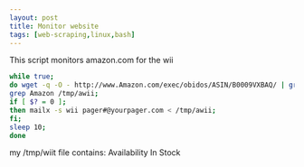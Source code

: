 ```yaml
---
layout: post
title: Monitor website
tags: [web-scraping,linux,bash]
---
```


This script monitors amazon.com for the wii

```bash
while true;
do wget -q -O - http://www.Amazon.com/exec/obidos/ASIN/B0009VXBAQ/ | grep -10 -f /tmp/wiit |grep -v '^$' > /tmp/awii;
grep Amazon /tmp/awii;
if [ $? = 0 ];
then mailx -s wii pager#@yourpager.com < /tmp/awii;
fi;
sleep 10;
done
```

my /tmp/wiit file contains:
Availability
In Stock
